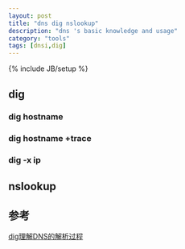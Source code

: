 ```yaml
---
layout: post
title: "dns dig nslookup"
description: "dns 's basic knowledge and usage"
category: "tools"
tags: [dnsi,dig]
---
```

{% include JB/setup %}

## dig



### dig hostname


### dig hostname +trace



### dig -x ip



## nslookup



## 参考

[dig理解DNS的解析过程](http://www.aslibra.com/blog/post/use_dig_dns_check.php)

